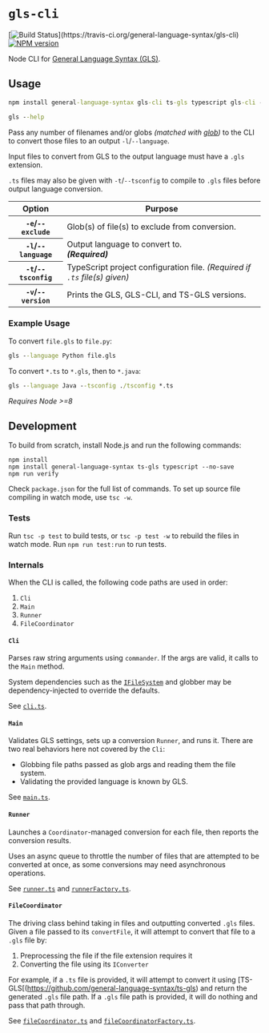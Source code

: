 # `gls-cli`

[![Build Status](https://travis-ci.org/general-language-syntax/gls-cli.svg?)](https://travis-ci.org/general-language-syntax/gls-cli)
[![NPM version](https://badge.fury.io/js/gls-cli.svg)](http://badge.fury.io/js/gls-cli)

Node CLI for [General Language Syntax (GLS)](https://github.com/general-language-syntax/GLS).

## Usage

```cmd
npm install general-language-syntax gls-cli ts-gls typescript gls-cli --global

gls --help
```

Pass any number of filenames and/or globs _(matched with [glob](http://npmjs.com/package/glob))_ to the CLI to convert those files to an output `-l`/`--language`.

Input files to convert from GLS to the output language must have a `.gls` extension.

`.ts` files may also be given with `-t`/`--tsconfig` to compile to `.gls` files before output language conversion.

<table>
    <thead>
        <th>Option</th>
        <th>Purpose</th>
    </thead>
    <tbody>
        <tr>
            <th><code>-e</code>/<code>--exclude</code></th>
            <td>Glob(s) of file(s) to exclude from conversion.</td>
        </tr>
        <tr>
            <th><code>-l</code>/<code>--language</code></th>
            <td>
                Output language to convert to.
                </br >
                <em><strong>(Required)</strong></em>
            </td>
        </tr>
        <tr>
            <th><code>-t</code>/<code>--tsconfig</code></th>
            <td>
                TypeScript project configuration file.
                <em>(Required if <code>.ts</code> file(s) given)</em>
            </td>
        </tr>
        <tr>
            <th><code>-v</code>/<code>--version</code></th>
            <td>Prints the GLS, GLS-CLI, and TS-GLS versions.</td>
        </tr>
    </tbody>
</table>

### Example Usage

To convert `file.gls` to `file.py`:

```cmd
gls --language Python file.gls
```

To convert `*.ts` to `*.gls`, then to `*.java`:

```cmd
gls --language Java --tsconfig ./tsconfig *.ts
```

_Requires Node >=8_

## Development

To build from scratch, install Node.js and run the following commands:

```
npm install
npm install general-language-syntax ts-gls typescript --no-save
npm run verify
```

Check `package.json` for the full list of commands.
To set up source file compiling in watch mode, use `tsc -w`.

### Tests

Run `tsc -p test` to build tests, or `tsc -p test -w` to rebuild the files in watch mode.
Run `npm run test:run` to run tests. 

### Internals

When the CLI is called, the following code paths are used in order:

1. `Cli`
2. `Main`
3. `Runner`
4. `FileCoordinator`

#### `Cli`

Parses raw string arguments using `commander`.
If the args are valid, it calls to the `Main` method.

System dependencies such as the [`IFileSystem`](./src/files.ts) and globber may be dependency-injected to override the defaults.

See [`cli.ts`](./src/cli/cli.ts).

#### `Main`

Validates GLS settings, sets up a conversion `Runner`, and runs it.
There are two real behaviors here not covered by the `Cli`:

* Globbing file paths passed as glob args and reading them the file system.
* Validating the provided language is known by GLS.

See [`main.ts`](./src/main.ts).

#### `Runner`

Launches a `Coordinator`-managed conversion for each file, then reports the conversion results.

Uses an async queue to throttle the number of files that are attempted to be converted at once, as some conversions may need asynchronous operations.

See [`runner.ts`](./src/runner/runner.ts) and [`runnerFactory.ts`](./src/runner/runnerFactory.ts`).

#### `FileCoordinator`

The driving class behind taking in files and outputting converted `.gls` files.
Given a file passed to its `convertFile`, it will attempt to convert that file to a `.gls` file by:

1. Preprocessing the file if the file extension requires it
2. Converting the file using its `IConverter`

For example, if a `.ts` file is provided, it will attempt to convert it using [TS-GLS[(https://github.com/general-language-syntax/ts-gls) and return the generated `.gls` file path.
If a `.gls` file path is provided, it will do nothing and pass that path through.

See [`fileCoordinator.ts`](./src/fileCoordinator.ts) and [`fileCoordinatorFactory.ts`](./src/coordinatorFactory).

